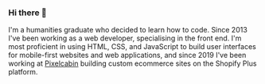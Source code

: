 ### Hi there 👋

I'm a humanities graduate who decided to learn how to code. Since 2013 I've been working as a web developer, specialising in the front end. I'm most proficient in using HTML, CSS, and JavaScript to build user interfaces for mobile-first websites and web applications, and since 2019 I've been working at [Pixelcabin](https://pixelcabin.io/) building custom ecommerce sites on the Shopify Plus platform.
